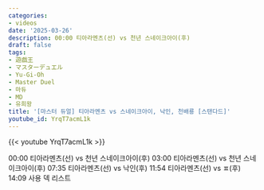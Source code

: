 ```yaml
---
categories:
- videos
date: '2025-03-26'
description: 00:00 티아라멘츠(선) vs 천년 스네이크아이(후)
draft: false
tags:
- 遊戯王
- マスターデュエル
- Yu-Gi-Oh
- Master Duel
- 마듀
- MD
- 유희왕
title: '[마스터 듀얼] 티아라멘츠 vs 스네이크아이, 낙인, 천배룡 [스탠다드]'
youtube_id: YrqT7acmL1k
---
```



{{< youtube YrqT7acmL1k >}}

00:00 티아라멘츠(선) vs 천년 스네이크아이(후)
03:00 티아라멘츠(선) vs 천년 스네이크아이(후)
07:35 티아라멘츠(선) vs 낙인(후)
11:54 티아라멘츠(선) vs ㅍ(후)
14:09 사용 덱 리스트